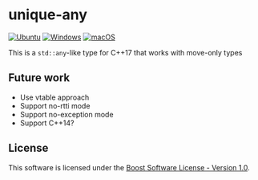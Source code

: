 # unique-any

[![Ubuntu](https://github.com/mika-fischer/mcpp-unique-any/actions/workflows/ubuntu.yml/badge.svg)](https://github.com/mika-fischer/mcpp-unique-any/actions/workflows/ubuntu.yml)
[![Windows](https://github.com/mika-fischer/mcpp-unique-any/actions/workflows/windows.yml/badge.svg)](https://github.com/mika-fischer/mcpp-unique-any/actions/workflows/windows.yml)
[![macOS](https://github.com/mika-fischer/mcpp-unique-any/actions/workflows/macos.yml/badge.svg)](https://github.com/mika-fischer/mcpp-unique-any/actions/workflows/macos.yml)

This is a `std::any`-like type for C++17 that works with move-only types

## Future work
- Use vtable approach
- Support no-rtti mode
- Support no-exception mode
- Support C++14?

## License
This software is licensed under the [Boost Software License - Version 1.0](https://www.boost.org/LICENSE_1_0.txt).